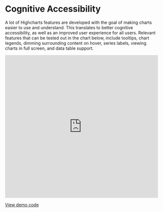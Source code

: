 Cognitive Accessibility
===
A lot of Highcharts features are developed with the goal of making charts easier to use and understand. This translates to better cognitive accessibility, as well as an improved user experience for all users. Relevant features that can be tested out in the chart below, include tooltips, chart legends, dimming surrounding content on hover, series labels, viewing charts in full screen, and data table support.

<iframe style="width: 100%; height: 470px; border: none;" src='https://www.highcharts.com/samples/embed/highcharts/accessibility/accessible-line' allow="fullscreen"></iframe>

[View demo code](https://jsfiddle.net/gh/get/library/pure/highcharts/highcharts/tree/master/samples/highcharts/accessibility/accessible-line)
